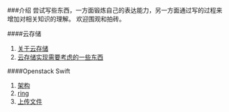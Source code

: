 ###介绍
尝试写些东西，一方面锻炼自己的表达能力，另一方面通过写的过程来增加对相关知识的理解。 欢迎围观和拍砖。

####云存储

1. [关于云存储](/cloud_storage/thinking_about_cloud_storage.md)
2. [云存储实现需要考虑的一些东西](/cloud_storage/thinking_about_implement.md)

####Openstack Swift

1. [架构](/cloud_storage/swift/architectural.md)
2. [ring](/cloud_storage/swift/ring.md)
3. [上传文件](/cloud_storage/swift/create_object.md)
